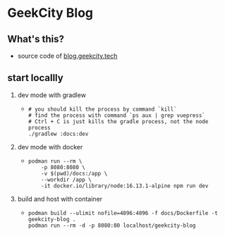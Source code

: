 # GeekCity Blog

## What's this?

* source code of [blog.geekcity.tech](https://blog.geekcity.tech)

## start locallly

1. dev mode with gradlew
    * ```shell
      # you should kill the process by command `kill`
      # find the process with command `ps aux | grep vuepress`
      # Ctrl + C is just kills the gradle process, not the node process
      ./gradlew :docs:dev
      ```
2. dev mode with docker
    * ```shell
      podman run --rm \
          -p 8080:8080 \
          -v $(pwd)/docs:/app \
          --workdir /app \
          -it docker.io/library/node:16.13.1-alpine npm run dev
      ```
3. build and host with container
    * ```shell
      podman build --ulimit nofile=4096:4096 -f docs/Dockerfile -t geekcity-blog .
      podman run --rm -d -p 8080:80 localhost/geekcity-blog
      ```
